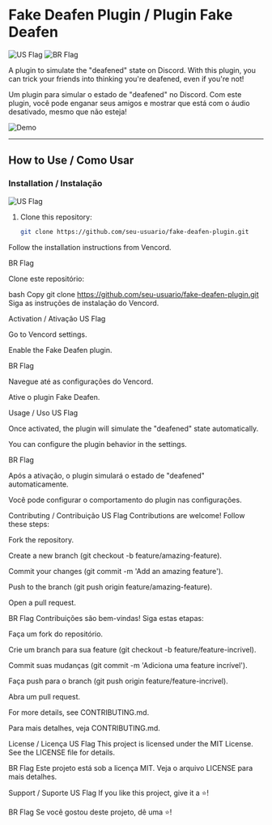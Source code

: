 # Fake Deafen Plugin / Plugin Fake Deafen

![US Flag](https://img.shields.io/badge/English-🇺🇸-blue) ![BR Flag](https://img.shields.io/badge/Português-🇧🇷-green)

A plugin to simulate the "deafened" state on Discord. With this plugin, you can trick your friends into thinking you're deafened, even if you're not!

Um plugin para simular o estado de "deafened" no Discord. Com este plugin, você pode enganar seus amigos e mostrar que está com o áudio desativado, mesmo que não esteja!

![Demo](https://via.placeholder.com/800x400.png?text=Plugin+Demo) <!-- Substitua por um GIF ou imagem real -->

---

## How to Use / Como Usar

### Installation / Instalação
![US Flag](https://img.shields.io/badge/English-🇺🇸-blue)
1. Clone this repository:
   ```bash
   git clone https://github.com/seu-usuario/fake-deafen-plugin.git
Follow the installation instructions from Vencord.

BR Flag

Clone este repositório:

bash
Copy
git clone https://github.com/seu-usuario/fake-deafen-plugin.git
Siga as instruções de instalação do Vencord.

Activation / Ativação
US Flag

Go to Vencord settings.

Enable the Fake Deafen plugin.

BR Flag

Navegue até as configurações do Vencord.

Ative o plugin Fake Deafen.

Usage / Uso
US Flag

Once activated, the plugin will simulate the "deafened" state automatically.

You can configure the plugin behavior in the settings.

BR Flag

Após a ativação, o plugin simulará o estado de "deafened" automaticamente.

Você pode configurar o comportamento do plugin nas configurações.

Contributing / Contribuição
US Flag
Contributions are welcome! Follow these steps:

Fork the repository.

Create a new branch (git checkout -b feature/amazing-feature).

Commit your changes (git commit -m 'Add an amazing feature').

Push to the branch (git push origin feature/amazing-feature).

Open a pull request.

BR Flag
Contribuições são bem-vindas! Siga estas etapas:

Faça um fork do repositório.

Crie um branch para sua feature (git checkout -b feature/feature-incrivel).

Commit suas mudanças (git commit -m 'Adiciona uma feature incrível').

Faça push para o branch (git push origin feature/feature-incrivel).

Abra um pull request.

For more details, see CONTRIBUTING.md.

Para mais detalhes, veja CONTRIBUTING.md.

License / Licença
US Flag
This project is licensed under the MIT License. See the LICENSE file for details.

BR Flag
Este projeto está sob a licença MIT. Veja o arquivo LICENSE para mais detalhes.

Support / Suporte
US Flag
If you like this project, give it a ⭐️!

BR Flag
Se você gostou deste projeto, dê uma ⭐️!
